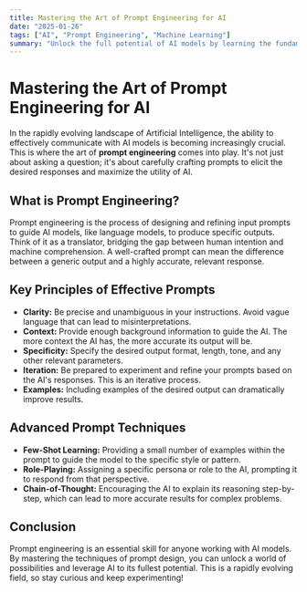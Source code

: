 ```yaml
---
title: Mastering the Art of Prompt Engineering for AI
date: "2025-01-26"
tags: ["AI", "Prompt Engineering", "Machine Learning"]
summary: "Unlock the full potential of AI models by learning the fundamental techniques of prompt engineering. This guide covers crafting effective prompts, troubleshooting common issues, and advanced prompt techniques."
---
```


# Mastering the Art of Prompt Engineering for AI

In the rapidly evolving landscape of Artificial Intelligence, the ability to effectively communicate with AI models is becoming increasingly crucial. This is where the art of **prompt engineering** comes into play. It's not just about asking a question; it's about carefully crafting prompts to elicit the desired responses and maximize the utility of AI.

## What is Prompt Engineering?

Prompt engineering is the process of designing and refining input prompts to guide AI models, like language models, to produce specific outputs. Think of it as a translator, bridging the gap between human intention and machine comprehension. A well-crafted prompt can mean the difference between a generic output and a highly accurate, relevant response.

## Key Principles of Effective Prompts

*   **Clarity:**  Be precise and unambiguous in your instructions. Avoid vague language that can lead to misinterpretations.
*   **Context:** Provide enough background information to guide the AI. The more context the AI has, the more accurate its output will be.
*   **Specificity:** Specify the desired output format, length, tone, and any other relevant parameters.
*   **Iteration:**  Be prepared to experiment and refine your prompts based on the AI's responses. This is an iterative process.
*   **Examples:** Including examples of the desired output can dramatically improve results.

## Advanced Prompt Techniques

*   **Few-Shot Learning:** Providing a small number of examples within the prompt to guide the model to the specific style or pattern.
*   **Role-Playing:**  Assigning a specific persona or role to the AI, prompting it to respond from that perspective.
*   **Chain-of-Thought:** Encouraging the AI to explain its reasoning step-by-step, which can lead to more accurate results for complex problems.

## Conclusion

Prompt engineering is an essential skill for anyone working with AI models. By mastering the techniques of prompt design, you can unlock a world of possibilities and leverage AI to its fullest potential. This is a rapidly evolving field, so stay curious and keep experimenting!